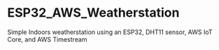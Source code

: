 # ESP32_AWS_Weatherstation
Simple Indoors weatherstation using an ESP32, DHT11 sensor, AWS IoT Core, and AWS Timestream
